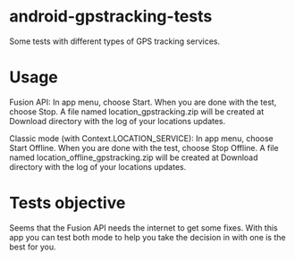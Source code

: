 # android-gpstracking-tests
Some tests with different types of GPS tracking services.

# Usage
Fusion API: In app menu, choose Start. When you are done with the test, choose Stop. A file named location_gpstracking.zip will be created at Download directory with the log of your locations updates.

Classic mode (with Context.LOCATION_SERVICE): In app menu, choose Start Offline. When you are done with the test, choose Stop Offline. A file named location_offline_gpstracking.zip will be created at Download directory with the log of your locations updates.

# Tests objective
Seems that the Fusion API needs the internet to get some fixes. With this app you can test both mode to help you take the decision in with one is the best for you.
